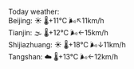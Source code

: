 Today weather:  
Beijing: ☀️   🌡️+11°C 🌬️↖11km/h  
Tianjin: 🌫  🌡️+12°C 🌬️←15km/h  
Shijiazhuang: ☀️   🌡️+18°C 🌬️↓11km/h  
Tangshan: ☁️   🌡️+13°C 🌬️←12km/h  
